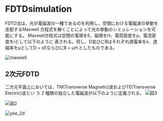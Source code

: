 # FDTDsimulation
FDTD法は、光が電磁波の一種であるのを利用し、空間における電磁波の挙動を支配するMaxwell 方程式を解くことによって光の挙動のシミュレーションを可能にする。 
Maxwell方程式は空間の電場をE、磁場をH、電荷密度をρ、電流密度をiとして以下のように 表される。但し、D並びにBはそれぞれ誘電率をε、透磁率をµとしてD = εEならびにB = µH としたものである。

![maxwell](https://user-images.githubusercontent.com/57475794/89707787-60cef680-d9ac-11ea-9464-a6caac7c9ac9.png)

## 2次元FDTD
二次元平面上においては、TM(Transverse Magnetic)波およびTE(Transverse Electric)波とい う 2 種類の独立した電磁波が以下のように定義される。
![図3](https://user-images.githubusercontent.com/57475794/89707943-97594100-d9ad-11ea-9ea0-9c15e9640e2d.png)

![図2](https://user-images.githubusercontent.com/57475794/89707870-48aba700-d9ad-11ea-9f98-2f19fc80a020.png)

![yee_2d](https://user-images.githubusercontent.com/57475794/89707924-6711a280-d9ad-11ea-809e-bba48e3d8d2d.png)

